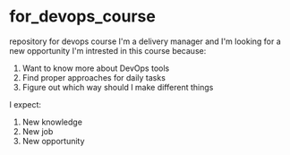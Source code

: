 # for_devops_course
repository for devops course
I'm a delivery manager and I'm looking for a new opportunity
I'm intrested in this course because:
1. Want to know more about DevOps tools
2. Find proper approaches for daily tasks
3. Figure out which way should I make different things

I expect:
1. New knowledge
2. New job
3. New opportunity

